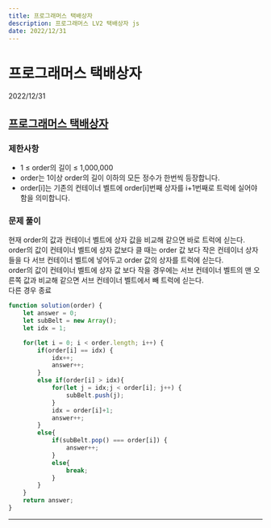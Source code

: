 ```yaml
---
title: 프로그래머스 택배상자
description: 프로그래머스 LV2 택배상자 js
date: 2022/12/31
---
```


# 프로그래머스 택배상자
<div class="flex justify-end text-sm">2022/12/31</div>

## <a href="https://school.programmers.co.kr/learn/courses/30/lessons/131704" target="_blank">프로그래머스 택배상자</a>

### 제한사항
- 1 ≤ order의 길이 ≤ 1,000,000
- order는 1이상 order의 길이 이하의 모든 정수가 한번씩 등장합니다.
- order\[i]는 기존의 컨테이너 벨트에 order\[i]번째 상자를 i+1번째로 트럭에 실어야 함을 의미합니다.

### 문제 풀이
현재 order의 값과 컨테이너 벨트에 상자 값을 비교해 같으면 바로 트럭에 싣는다.  
order의 값이 컨테이너 벨트에 상자 값보다 클 때는 order 값 보다 작은 컨테이너 상자들을 다 서브 컨테이너 벨트에 넣어두고 order 값의 상자를 트럭에 싣는다.  
order의 값이 컨테이너 벨트에 상자 값 보다 작을 경우에는 서브 컨테이너 벨트의 맨 오른쪽 값과 비교해 같으면 서브 컨테이너 벨트에서 빼 트럭에 싣는다.  
다른 경우 종료
``` js
function solution(order) {
    let answer = 0;
    let subBelt = new Array();
    let idx = 1;

    for(let i = 0; i < order.length; i++) {
        if(order[i] == idx) {
            idx++;
            answer++;
        }
        else if(order[i] > idx){
            for(let j = idx;j < order[i]; j++) {
                subBelt.push(j);
            }
            idx = order[i]+1;
            answer++;
        }
        else{
            if(subBelt.pop() === order[i]) {
                answer++;
            }
            else{
                break;
            }
        }
    }
    return answer;
}
```

---